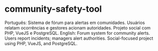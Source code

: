 # community-safety-tool
Português: Sistema de fórum para alertas em comunidades. Usuários relatam ocorrências e gestores acionam autoridades. Projeto social com PHP, VueJS e PostgreSQL.  English: Forum system for community alerts. Users report incidents; managers alert authorities. Social-focused project using PHP, VueJS, and PostgreSQL.
